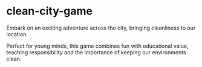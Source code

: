 # clean-city-game
Embark on an exciting adventure across the city, bringing cleanliness to our location. 

Perfect for young minds, this game combines fun with educational value, teaching responsibility and the importance of keeping our environments clean.
